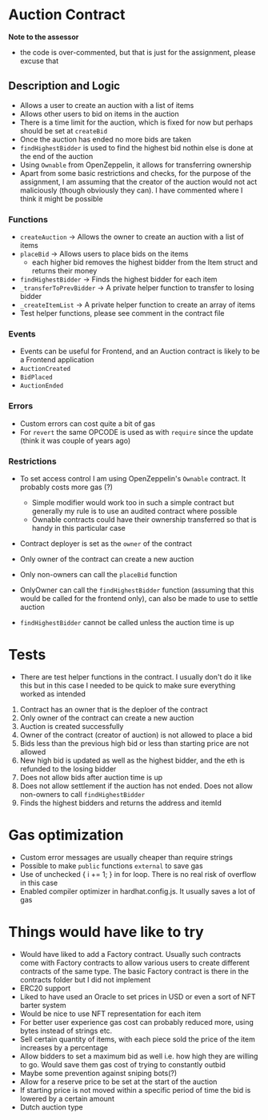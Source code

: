 # Auction Contract

**Note to the assessor** 
- the code is over-commented, but that is just for the assignment, please excuse that

## Description and Logic

- Allows a user to create an auction with a list of items
- Allows other users to bid on items in the auction
- There is a time limit for the auction, which is fixed for now but perhaps should be set at `createBid`
- Once the auction has ended no more bids are taken
- `findHighestBidder` is used to find the highest bid nothin else is done at the end of the auction
- Using `Ownable` from OpenZeppelin, it allows for transferring ownership
- Apart from some basic restrictions and checks, for the purpose of the assignment, I am assuming that the creator of the auction would not act maliciously (though obviously they can). I have commented where I think it might be possible

### Functions
- `createAuction` -> Allows the owner to create an auction with a list of items
- `placeBid` -> Allows users to place bids on the items
  - each higher bid removes the highest bidder from the Item struct and returns their money
- `findHighestBidder` -> Finds the highest bidder for each item
- `_transferToPrevBidder` -> A private helper function to transfer to losing bidder
- `_createItemList` -> A private helper function to create an array of items
- Test helper functions, please see comment in the contract file
### Events
- Events can be useful for Frontend, and an Auction contract is likely to be a Frontend application 
- `AuctionCreated`
- `BidPlaced`
- `AuctionEnded` 
### Errors
- Custom errors can cost quite a bit of gas 
- For `revert` the same OPCODE is used as with `require` since the update (think it was couple of years ago)

### Restrictions
- To set access control I am using OpenZeppelin's `Ownable` contract. It probably costs more gas (?)
  - Simple modifier would work too in such a simple contract but generally my rule is to use an audited contract where possible
  - Ownable contracts could have their ownership transferred so that is handy in this particular case

- Contract deployer is set as the `owner` of the contract
- Only owner of the contract can create a new auction 
- Only non-owners can call the `placeBid` function
- OnlyOwner can call the `findHighestBidder` function (assuming that this would be called for the frontend only), can also be made to use to settle auction
- `findHighestBidder` cannot be called unless the auction time is up

# Tests
- There are test helper functions in the contract. I usually don't do it like this but in this case I needed to be quick to make sure everything worked as intended
1. Contract has an owner that is the deploer of the contract
2. Only owner of the contract can create a new auction
3. Auction is created successfully
4. Owner of the contract (creator of auction) is not allowed to place a bid
5. Bids less than the previous high bid or less than starting price are not allowed
6. New high bid is updated as well as the highest bidder, and the eth is refunded to the losing bidder
7. Does not allow bids after auction time is up
8. Does not allow settlement if the auction has not ended. Does not allow non-owners to call `findHighestBidder`
9. Finds the highest bidders and returns the address and itemId

# Gas optimization
- Custom error messages are usually cheaper than require strings
- Possible to make `public` functions `external` to save gas
- Use of  unchecked { i += 1; } in for loop. There is no real risk of overflow in this case
- Enabled compiler optimizer in hardhat.config.js. It usually saves a lot of gas

# Things would have like to try
- Would have liked to add a Factory contract. Usually such contracts come with Factory contracts to allow various users to create different contracts of the same type. The basic Factory contract is there in the contracts folder but I did not implement
- ERC20 support 
- Liked to have used an Oracle to set prices in USD or even a sort of NFT barter system
- Would be nice to use NFT representation for each item 
- For better user experience gas cost can probably reduced more, using bytes instead of strings etc.
- Sell certain quantity of items, with each piece sold the price of the item increases by a percentage
- Allow bidders to set a maximum bid as well i.e. how high they are willing to go. Would save them gas cost of trying to constantly outbid
- Maybe some prevention against sniping bots(?)
- Allow for a reserve price to be set at the start of the auction
- If starting price is not moved within a specific period of time the bid is lowered by a certain amount
- Dutch auction type


